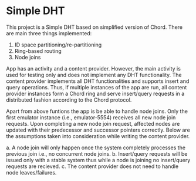 # Simple DHT 

This project is a Simple DHT based on simplified version of Chord. There are main three things implemented: 

1. ID space partitioning/re-partitioning
2. Ring-based routing
3. Node joins

App has an activity and a content provider. However, the main activity is used for testing only and does not implement any DHT functionality. The content provider implements all DHT functionalities and supports insert and query operations. Thus, if multiple instances of the app are run, all content provider instances form a Chord ring and serve insert/query requests in a distributed fashion according to the Chord protocol.

Apart from above funtions the app is be able to handle node joins. Only the first emulator instance (i.e., emulator-5554) receives all new node join requests. Upon completing a new node join request, affected nodes are updated with their predecessor and successor pointers correctly. Below are the assumptions taken into consideration while writing the content provider. 

a. A node join will only happen once the system completely processes the previous join i.e., no concurrent node joins.
b. Insert/query requests will be issued only with a stable system thus while a node is joining no insert/query requests are recieved.
c. The content provider does not need to handle node leaves/failures. 
